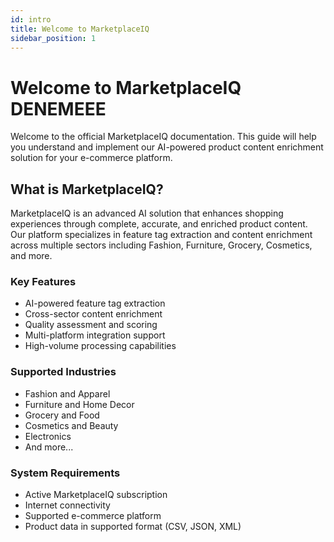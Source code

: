 ```yaml
---
id: intro
title: Welcome to MarketplaceIQ
sidebar_position: 1
---
```


# Welcome to MarketplaceIQ DENEMEEE

Welcome to the official MarketplaceIQ documentation. This guide will help you understand and implement our AI-powered product content enrichment solution for your e-commerce platform.

## What is MarketplaceIQ?

MarketplaceIQ is an advanced AI solution that enhances shopping experiences through complete, accurate, and enriched product content. Our platform specializes in feature tag extraction and content enrichment across multiple sectors including Fashion, Furniture, Grocery, Cosmetics, and more.

### Key Features
- AI-powered feature tag extraction
- Cross-sector content enrichment
- Quality assessment and scoring
- Multi-platform integration support
- High-volume processing capabilities

### Supported Industries
- Fashion and Apparel
- Furniture and Home Decor
- Grocery and Food
- Cosmetics and Beauty
- Electronics
- And more...

### System Requirements
- Active MarketplaceIQ subscription
- Internet connectivity
- Supported e-commerce platform
- Product data in supported format (CSV, JSON, XML)